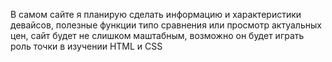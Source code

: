 В самом сайте я планирую сделать информацию и характеристики девайсов, полезные функции типо сравнения или просмотр актуальных цен, сайт будет не слишком маштабным, возможно он будет играть роль точки в изучении HTML и CSS
